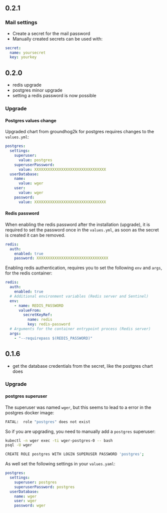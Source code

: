 ## 0.2.1

### Mail settings

* Create a secret for the mail password
* Manually created secrets can be used with:
```yaml
secret:
  name: yoursecret
  key: yourkey
```

## 0.2.0

* redis upgrade
* postgres minor upgrade
* setting a redis password is now possible

### Upgrade

#### Postgres values change

Upgraded chart from groundhog2k for postgres requires changes to the `values.yml`:

```yaml
postgres:
  settings:
    superuser:
      value: postgres
    superuserPassword:
      value: XXXXXXXXXXXXXXXXXXXXXXXXXXXXXXXX
  userDatabase:
    name:
      value: wger
    user:
      value: wger
    password:
      value: XXXXXXXXXXXXXXXXXXXXXXXXXXXXXXXX
```

#### Redis password

When enabling the redis password after the installation (upgrade), it is required to set the password once in the `values.yml`, as soon as the secret is created it can be removed.

```yaml
redis:
  auth:
    enabled: true
    password: XXXXXXXXXXXXXXXXXXXXXXXXXXXXXXXX
```

Enabling redis authentication, requires you to set the following `env` and `args`, for the redis container:

```yaml
redis:
  auth:
    enabled: true
  # Additional environment variables (Redis server and Sentinel)
  env:
    - name: REDIS_PASSWORD
      valueFrom:
        secretKeyRef:
          name: redis
          key: redis-password
  # Arguments for the container entrypoint process (Redis server)
  args:
    - "--requirepass $(REDIS_PASSWORD)"
```

## 0.1.6

* get the database credentials from the secret, like the postgres chart does

### Upgrade

#### postgres superuser

The superuser was named `wger`, but this seems to lead to a error in the postgres docker image:

```bash
FATAL:  role "postgres" does not exist
```

So if you are upgrading, you need to manually add a `postgres` superuser:

```bash
kubectl -n wger exec -ti wger-postgres-0 -- bash
psql -U wger

CREATE ROLE postgres WITH LOGIN SUPERUSER PASSWORD 'postgres';
```

As well set the following settings in your `values.yaml`:

```yaml
postgres:
  settings:
    superuser: postgres
    superuserPassword: postgres
  userDatabase:
    name: wger
    user: wger
    password: wger
```
